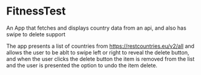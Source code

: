 # FitnessTest
An App that fetches and displays country data from an api, and also has swipe to delete support

The app presents a list of countries from https://restcountries.eu/v2/all and allows the user to be ablt to swipe
left or right to reveal the delete button, and when the user clicks the delete button the item is removed from the 
list and the user is presented the option to undo the item delete.
